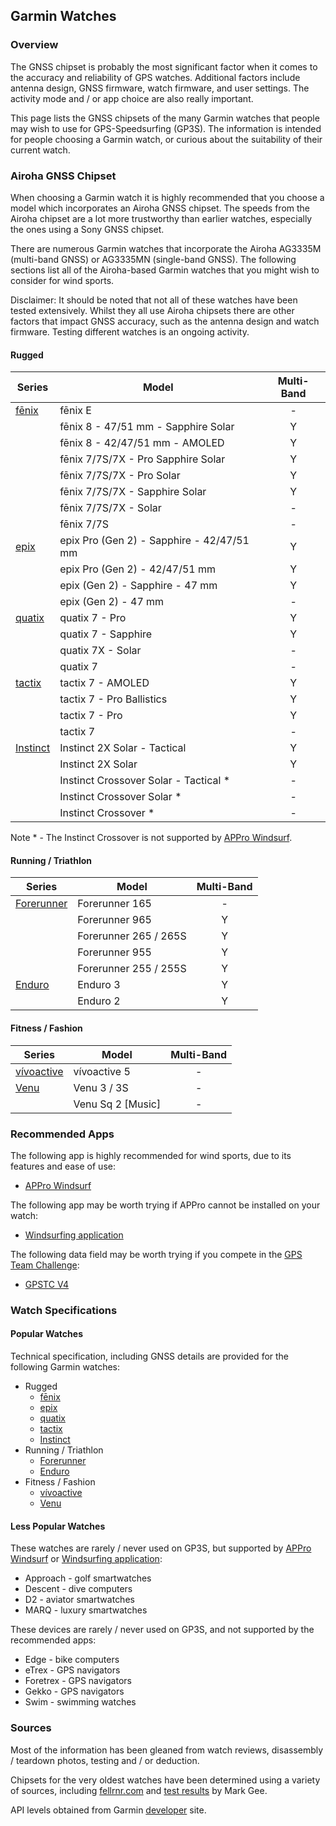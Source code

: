 ## Garmin Watches

### Overview

The GNSS chipset is probably the most significant factor when it comes to the accuracy and reliability of GPS watches. Additional factors include antenna design, GNSS firmware, watch firmware, and user settings. The activity mode and / or app choice are also really important.

This page lists the GNSS chipsets of the many Garmin watches that people may wish to use for GPS-Speedsurfing (GP3S). The information is intended for people choosing a Garmin watch, or curious about the suitability of their current watch.



### Airoha GNSS Chipset

When choosing a Garmin watch it is highly recommended that you choose a model which incorporates an Airoha GNSS chipset. The speeds from the Airoha chipset are a lot more trustworthy than earlier watches, especially the ones using a Sony GNSS chipset.

There are numerous Garmin watches that incorporate the Airoha AG3335M (multi-band GNSS) or AG3335MN (single-band GNSS). The following sections list all of the Airoha-based Garmin watches that you might wish to consider for wind sports.

Disclaimer: It should be noted that not all of these watches have been tested extensively. Whilst they all use Airoha chipsets there are other factors that impact GNSS accuracy, such as the antenna design and watch firmware. Testing different watches is an ongoing activity.



#### Rugged

| Series                  | Model                                     | Multi-Band |
| ----------------------- | ----------------------------------------- | :--------: |
| [fēnix](fenix.md)       | fēnix E                                   |     -      |
|                         | fēnix 8 - 47/51 mm - Sapphire Solar       |     Y      |
|                         | fēnix 8 - 42/47/51 mm - AMOLED            |     Y      |
|                         | fēnix 7/7S/7X - Pro Sapphire Solar        |     Y      |
|                         | fēnix 7/7S/7X - Pro Solar                 |     Y      |
|                         | fēnix 7/7S/7X - Sapphire Solar            |     Y      |
|                         | fēnix 7/7S/7X - Solar                     |     -      |
|                         | fēnix 7/7S                                |     -      |
| [epix](epix.md)         | epix Pro (Gen 2) - Sapphire - 42/47/51 mm |     Y      |
|                         | epix Pro (Gen 2) - 42/47/51 mm            |     Y      |
|                         | epix (Gen 2) - Sapphire - 47 mm           |     Y      |
|                         | epix (Gen 2) - 47 mm                      |     -      |
| [quatix](quatix.md)     | quatix 7 - Pro                            |     Y      |
|                         | quatix 7 - Sapphire                       |     Y      |
|                         | quatix 7X - Solar                         |     -      |
|                         | quatix 7                                  |     -      |
| [tactix](tactix.md)     | tactix 7 - AMOLED                         |     Y      |
|                         | tactix 7 - Pro Ballistics                 |     Y      |
|                         | tactix 7 - Pro                            |     Y      |
|                         | tactix 7                                  |     -      |
| [Instinct](instinct.md) | Instinct 2X Solar - Tactical              |     Y      |
|                         | Instinct 2X Solar                         |     Y      |
|                         | Instinct Crossover Solar - Tactical \*    |     -      |
|                         | Instinct Crossover Solar \*               |     -      |
|                         | Instinct Crossover \*                     |     -      |

Note \* - The Instinct Crossover is not supported by [APPro Windsurf](https://apps.garmin.com/apps/9567700b-6587-44be-9708-879bfc844791).



#### Running / Triathlon

| Series                      | Model                 | Multi-Band |
| --------------------------- | --------------------- | :--------: |
| [Forerunner](forerunner.md) | Forerunner 165        |     -      |
|                             | Forerunner 965        |     Y      |
|                             | Forerunner 265 / 265S |     Y      |
|                             | Forerunner 955        |     Y      |
|                             | Forerunner 255 / 255S |     Y      |
| [Enduro](enduro.md)         | Enduro 3              |     Y      |
|                             | Enduro 2              |     Y      |



#### Fitness / Fashion

| Series                      | Model             | Multi-Band |
| --------------------------- | ----------------- | :--------: |
| [vívoactive](vivoactive.md) | vívoactive 5      |     -      |
| [Venu](venu.md)             | Venu 3 / 3S       |     -      |
|                             | Venu Sq 2 [Music] |     -      |



### Recommended Apps

The following app is highly recommended for wind sports, due to its features and ease of use:

- [APPro Windsurf](https://apps.garmin.com/apps/9567700b-6587-44be-9708-879bfc844791)

The following app may be worth trying if APPro cannot be installed on your watch:

- [Windsurfing application](https://apps.garmin.com/apps/9d47be43-2724-44e4-8f5e-3005b0766087)

The following data field may be worth trying if you compete in the [GPS Team Challenge](https://www.gpsteamchallenge.com.au/):

- [GPSTC V4](https://apps.garmin.com/apps/f0f3fbd5-9de3-4d69-b89b-10b76d6a9f0f)



### Watch Specifications

#### Popular Watches

Technical specification, including GNSS details are provided for the following Garmin watches:

- Rugged
  - [fēnix](fenix.md)
  - [epix](epix.md)
  - [quatix](quatix.md)
  - [tactix](tactix.md)
  - [Instinct](instinct.md)
- Running / Triathlon
  - [Forerunner](forerunner.md)
  - [Enduro](enduro.md)
- Fitness / Fashion
  - [vívoactive](vivoactive.md)
  - [Venu](venu.md)



#### Less Popular Watches

These watches are rarely / never used on GP3S, but supported by [APPro Windsurf](https://apps.garmin.com/apps/9567700b-6587-44be-9708-879bfc844791) or [Windsurfing application](https://apps.garmin.com/apps/9d47be43-2724-44e4-8f5e-3005b0766087):

- Approach - golf smartwatches
- Descent - dive computers
- D2 - aviator smartwatches
- MARQ - luxury smartwatches

These devices are rarely / never used on GP3S, and not supported by the recommended apps:

- Edge - bike computers
- eTrex - GPS navigators
- Foretrex - GPS navigators
- Gekko - GPS navigators
- Swim - swimming watches



### Sources

Most of the information has been gleaned from watch reviews, disassembly / teardown photos, testing and / or deduction.

Chipsets for the very oldest watches have been determined using a variety of sources, including [fellrnr.com](https://fellrnr.com/wiki/GPS_Accuracy-summary) and [test results](https://www.dropbox.com/sh/psdyxm93y2m12j3/AABNlbBRsF2E3edvzqnnMPC4a?dl=0&preview=Test+Results+-+All+Watches.xlsx) by Mark Gee.

API levels obtained from Garmin [developer](https://developer.garmin.com/connect-iq/compatible-devices/) site.

